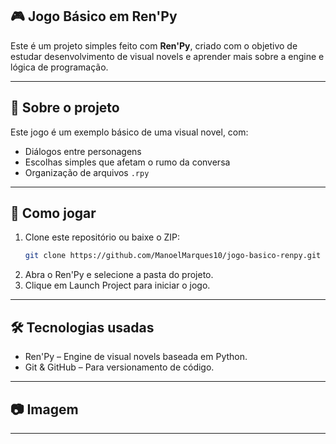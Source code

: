 ## 🎮 Jogo Básico em Ren'Py

Este é um projeto simples feito com **Ren'Py**, criado com o objetivo de estudar desenvolvimento de visual novels e aprender mais sobre a engine e lógica de programação.

---

## 🧠 Sobre o projeto

Este jogo é um exemplo básico de uma visual novel, com:
- Diálogos entre personagens
- Escolhas simples que afetam o rumo da conversa
- Organização de arquivos `.rpy`
  
---

## 🚀 Como jogar

1. Clone este repositório ou baixe o ZIP:
   ```bash
   git clone https://github.com/ManoelMarques10/jogo-basico-renpy.git
3. Abra o Ren'Py e selecione a pasta do projeto.
3. Clique em Launch Project para iniciar o jogo.

---

## 🛠 Tecnologias usadas
- Ren'Py – Engine de visual novels baseada em Python.
- Git & GitHub – Para versionamento de código.

---

## 📷 Imagem

---
